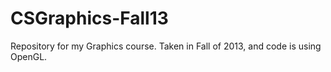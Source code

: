 CSGraphics-Fall13
=================

Repository for my Graphics course. Taken in Fall of 2013, and code is using OpenGL.
